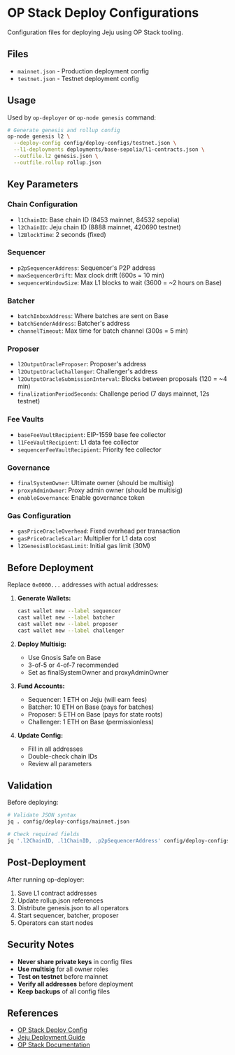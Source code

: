 # OP Stack Deploy Configurations

Configuration files for deploying Jeju using OP Stack tooling.

## Files

- `mainnet.json` - Production deployment config
- `testnet.json` - Testnet deployment config

## Usage

Used by `op-deployer` or `op-node genesis` command:

```bash
# Generate genesis and rollup config
op-node genesis l2 \
  --deploy-config config/deploy-configs/testnet.json \
  --l1-deployments deployments/base-sepolia/l1-contracts.json \
  --outfile.l2 genesis.json \
  --outfile.rollup rollup.json
```

## Key Parameters

### Chain Configuration
- `l1ChainID`: Base chain ID (8453 mainnet, 84532 sepolia)
- `l2ChainID`: Jeju chain ID (8888 mainnet, 420690 testnet)
- `l2BlockTime`: 2 seconds (fixed)

### Sequencer
- `p2pSequencerAddress`: Sequencer's P2P address
- `maxSequencerDrift`: Max clock drift (600s = 10 min)
- `sequencerWindowSize`: Max L1 blocks to wait (3600 = ~2 hours on Base)

### Batcher
- `batchInboxAddress`: Where batches are sent on Base
- `batchSenderAddress`: Batcher's address
- `channelTimeout`: Max time for batch channel (300s = 5 min)

### Proposer
- `l2OutputOracleProposer`: Proposer's address
- `l2OutputOracleChallenger`: Challenger's address
- `l2OutputOracleSubmissionInterval`: Blocks between proposals (120 = ~4 min)
- `finalizationPeriodSeconds`: Challenge period (7 days mainnet, 12s testnet)

### Fee Vaults
- `baseFeeVaultRecipient`: EIP-1559 base fee collector
- `l1FeeVaultRecipient`: L1 data fee collector
- `sequencerFeeVaultRecipient`: Priority fee collector

### Governance
- `finalSystemOwner`: Ultimate owner (should be multisig)
- `proxyAdminOwner`: Proxy admin owner (should be multisig)
- `enableGovernance`: Enable governance token

### Gas Configuration
- `gasPriceOracleOverhead`: Fixed overhead per transaction
- `gasPriceOracleScalar`: Multiplier for L1 data cost
- `l2GenesisBlockGasLimit`: Initial gas limit (30M)

## Before Deployment

Replace `0x0000...` addresses with actual addresses:

1. **Generate Wallets:**
   ```bash
   cast wallet new --label sequencer
   cast wallet new --label batcher
   cast wallet new --label proposer
   cast wallet new --label challenger
   ```

2. **Deploy Multisig:**
   - Use Gnosis Safe on Base
   - 3-of-5 or 4-of-7 recommended
   - Set as finalSystemOwner and proxyAdminOwner

3. **Fund Accounts:**
   - Sequencer: 1 ETH on Jeju (will earn fees)
   - Batcher: 10 ETH on Base (pays for batches)
   - Proposer: 5 ETH on Base (pays for state roots)
   - Challenger: 1 ETH on Base (permissionless)

4. **Update Config:**
   - Fill in all addresses
   - Double-check chain IDs
   - Review all parameters

## Validation

Before deploying:
```bash
# Validate JSON syntax
jq . config/deploy-configs/mainnet.json

# Check required fields
jq '.l2ChainID, .l1ChainID, .p2pSequencerAddress' config/deploy-configs/mainnet.json
```

## Post-Deployment

After running op-deployer:
1. Save L1 contract addresses
2. Update rollup.json references
3. Distribute genesis.json to all operators
4. Start sequencer, batcher, proposer
5. Operators can start nodes

## Security Notes

- **Never share private keys** in config files
- **Use multisig** for all owner roles
- **Test on testnet** before mainnet
- **Verify all addresses** before deployment
- **Keep backups** of all config files

## References

- [OP Stack Deploy Config](https://github.com/ethereum-optimism/optimism/blob/develop/op-chain-ops/genesis/config.go)
- [Jeju Deployment Guide](../../documentation/deployment/overview.md)
- [OP Stack Documentation](https://docs.optimism.io/)

